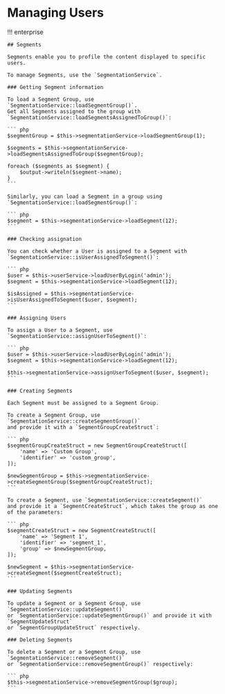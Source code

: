 # Managing Users

!!! enterprise

    ## Segments

    Segments enable you to profile the content displayed to specific users.

    To manage Segments, use the `SegmentationService`.

    ### Getting Segment information

    To load a Segment Group, use `SegmentationService::loadSegmentGroup()`.
    Get all Segments assigned to the group with `SegmentationService::loadSegmentsAssignedToGroup()`:

    ``` php
    $segmentGroup = $this->segmentationService->loadSegmentGroup(1);

    $segments = $this->segmentationService->loadSegmentsAssignedToGroup($segmentGroup);

    foreach ($segments as $segment) {
        $output->writeln($segment->name);
    }
    ```

    Similarly, you can load a Segment in a group using `SegmentationService::loadSegmentGroup()`:

    ``` php
    $segment = $this->segmentationService->loadSegment(12);
    ```

    ### Checking assignation

    You can check whether a User is assigned to a Segment with `SegmentationService::isUserAssignedToSegment()`:

    ``` php
    $user = $this->userService->loadUserByLogin('admin');
    $segment = $this->segmentationService->loadSegment(12);

    $isAssigned = $this->segmentationService->isUserAssignedToSegment($user, $segment);
    ```

    ### Assigning Users

    To assign a User to a Segment, use `SegmentationService::assignUserToSegment()`:

    ``` php
    $user = $this->userService->loadUserByLogin('admin');
    $segment = $this->segmentationService->loadSegment(12);

    $this->segmentationService->assignUserToSegment($user, $segment);
    ```

    ### Creating Segments

    Each Segment must be assigned to a Segment Group.

    To create a Segment Group, use `SegmentationService::createSegmentGroup()`
    and provide it with a `SegmentGroupCreateStruct`:

    ``` php
    $segmentGroupCreateStruct = new SegmentGroupCreateStruct([
        'name' => 'Custom Group',
        'identifier' => 'custom_group',
    ]);

    $newSegmentGroup = $this->segmentationService->createSegmentGroup($segmentGroupCreateStruct);
    ```

    To create a Segment, use `SegmentationService::createSegment()`
    and provide it a `SegmentCreateStruct`, which takes the group as one of the parameters:

    ``` php
    $segmentCreateStruct = new SegmentCreateStruct([
        'name' => 'Segment 1',
        'identifier' => 'segment_1',
        'group' => $newSegmentGroup,
    ]);

    $newSegment = $this->segmentationService->createSegment($segmentCreateStruct);
    ```

    ### Updating Segments

    To update a Segment or a Segment Group, use `SegmentationService::updateSegment()`
    or `SegmentationService::updateSegmentGroup()` and provide it with `SegmentUpdateStruct`
    or `SegmentGroupUpdateStruct` respectively.

    ### Deleting Segments

    To delete a Segment or a Segment Group, use `SegmentationService::removeSegment()`
    or `SegmentationService::removeSegmentGroup()` respectively:

    ``` php
    $this->segmentationService->removeSegmentGroup($group);
    ```
